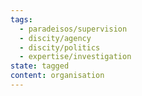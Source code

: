 ```yaml
---
tags:
  - paradeisos/supervision
  - discity/agency
  - discity/politics
  - expertise/investigation
state: tagged
content: organisation
---
```

